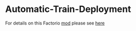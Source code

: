 # Automatic-Train-Deployment
For details on this Factorio [mod](https://mods.factorio.com/mod/AutomaticTrainDeployment) please see [here](https://forums.factorio.com/viewtopic.php?f=93&t=49689)
